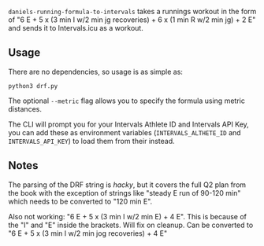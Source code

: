 `daniels-running-formula-to-intervals` takes a runnings workout in the form of "6 E + 5 x (3 min I w/2 min jg recoveries) + 6 x (1 min R w/2 min jg) + 2 E" and sends it to Intervals.icu as a workout.

## Usage

There are no dependencies, so usage is as simple as:

```
python3 drf.py
```

The optional `--metric` flag allows you to specify the formula using metric distances.

The CLI will prompt you for your Intervals Athlete ID and Intervals API Key, you can add these as environment variables (`INTERVALS_ALTHETE_ID` and `INTERVALS_API_KEY`) to load them from their instead.


## Notes

The parsing of the DRF string is _hacky_, but it covers the full Q2 plan from the book with the exception of strings like "steady E run of 90-120 min" which needs to be converted to "120 min E".

Also not working: "6 E + 5 x (3 min I w/2 min E) + 4 E". This is because of the "I" and "E" inside the brackets. Will fix on cleanup. Can be converted to "6 E + 5 x (3 min I w/2 min jog recoveries) + 4 E"
